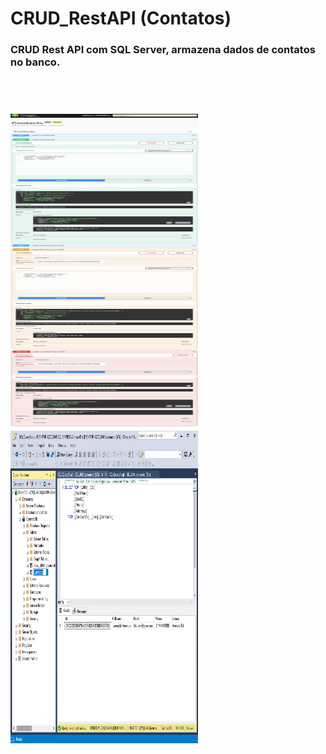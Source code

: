 # CRUD_RestAPI (Contatos)

<h3>
    CRUD Rest API com SQL Server, armazena dados de contatos no banco.<br>
</h3>

<h1 stylesalign="center" width="300px" height="500px">
  <br>
  <a href="https://app.codecov.io/login/gh">
    <a href="https://raw.githubusercontent.com/LeoHLV/Armazenamento/main/Imagens/Contacts_RestCRUD.webp">
      <img src="https://raw.githubusercontent.com/LeoHLV/Armazenamento/main/Imagens/Contacts_RestCRUD.webp" width="300px" height="500px"/>
    </a>
    <a href="https://raw.githubusercontent.com/LeoHLV/Armazenamento/main/Imagens/Contacts_RestCRUD_DB.webp">
      <img src="https://raw.githubusercontent.com/LeoHLV/Armazenamento/main/Imagens/Contacts_RestCRUD_DB.webp" width="300px" height="500px"/>
    </a>
  </a>
</h1>



